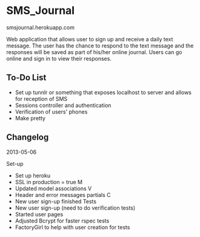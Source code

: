 SMS_Journal
===========

smsjournal.herokuapp.com

Web application that allows user to sign up and receive a daily text message. The user has the chance to respond to the text message and the responses will be saved as part of his/her online journal. Users can go online and sign in to view their responses.

To-Do List
----------

- Set up tunnlr or something that exposes localhost to server and allows for reception of SMS
- Sessions controller and authentication
- Verification of users' phones
- Make pretty

Changelog 
---------

2013-05-06

Set-up
- Set up heroku
- SSL in production = true
M
- Updated model associations
V
- Header and error messages partials
C
- New user sign-up finished
Tests
- New user sign-up (need to do verification tests)
- Started user pages
- Adjusted Bcrypt for faster rspec tests
- FactoryGirl to help with user creation for tests
